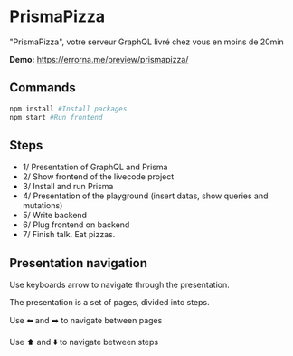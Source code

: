 # PrismaPizza

"PrismaPizza", votre serveur GraphQL livré chez vous en moins de 20min

**Demo:** https://errorna.me/preview/prismapizza/

## Commands

```bash
npm install #Install packages
npm start #Run frontend
```

## Steps

- 1/ Presentation of GraphQL and Prisma
- 2/ Show frontend of the livecode project
- 3/ Install and run Prisma
- 4/ Presentation of the playground (insert datas, show queries and mutations)
- 5/ Write backend
- 6/ Plug frontend on backend
- 7/ Finish talk. Eat pizzas.

## Presentation navigation

Use keyboards arrow to navigate through the presentation.

The presentation is a set of pages, divided into steps.

Use :arrow_left: and :arrow_right: to navigate between pages

Use :arrow_up: and :arrow_down: to navigate between steps
